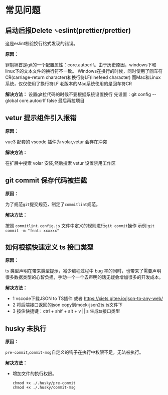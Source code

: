 # 常见问题

## 启动后报Delete `␍`eslint(prettier/prettier)

这是eslint校验换行格式发现的错误。

**原因：**

罪魁祸首是git的一个配置属性：core.autocrlf。由于历史原因，windows下和linux下的文本文件的换行符不一致。
Windows在换行的时候，同时使用了回车符CR(carriage-return character)和换行符LF(linefeed character)
而Mac和Linux系统，仅仅使用了换行符LF
老版本的Mac系统使用的是回车符CR

**解决方法：**
设置git拉代码的时候不要根据系统设置换行
先设置：git config --global core.autocrlf false
最后再拉项目

## vetur 提示组件引入报错

**原因：**

vue3 配套的 vscode 插件为 volar,vetur 会存在冲突

**解决方法：**

在扩展中搜索 volar 安装,然后搜索 vetur 设置禁用工作区

## git commit 保存代码被拦截

**原因：**

为了规范`git`提交规范，制定了`commitlint`规范。

**解决方法：**

按照 `commitlint.config.js` 文件中定义的规则进行`git commit`操作
示例:`git commit -m "feat: xxxxxx"`

## 如何根据快速定义 ts 接口类型

**原因：**

ts 类型声明在带来类型提示，减少编程过程中 bug 率的同时，也带来了需要声明很多数据类型的心智负担，手动一个一个去声明的话无疑会增加很多的开发成本。

**解决方法：**

- 1 vscode下载JSON to TS插件 或者 https://xiets.gitee.io/json-to-any-web/
- 2 将后端接口返回的json copy到mock-json2ts.ts文件下
- 3 按住快捷键：ctrl + shif + alt + v || s 生成ts接口类型

## husky 未执行

**原因：**

`pre-commit`,`commit-msg`自定义的钩子在执行中权限不足，无法被执行。

**解决方法：**

- 增加文件的执行权限。

  ```shell
  chmod +x ./.husky/pre-commit
  chmod +x ./.husky/commit-msg
  ```
